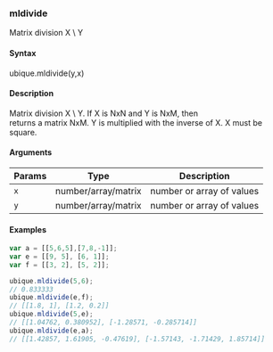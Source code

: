 ### mldivide

Matrix division X \ Y


#### Syntax

ubique.mldivide(y,x)


#### Description

Matrix division X \ Y. If X is NxN and Y is NxM, then  
returns a matrix NxM. Y is multiplied with the inverse of X. X must be square.  



#### Arguments

|Params|Type|Description
|---------|----|-----------
|`x` | number/array/matrix | number or array of values
|`y` | number/array/matrix | number or array of values


#### Examples

```js
var a = [[5,6,5],[7,8,-1]];
var e = [[9, 5], [6, 1]];
var f = [[3, 2], [5, 2]];

ubique.mldivide(5,6);
// 0.833333
ubique.mldivide(e,f);
// [[1.8, 1], [1.2, 0.2]]
ubique.mldivide(5,e);
// [[1.04762, 0.380952], [-1.28571, -0.285714]]
ubique.mldivide(e,a);
// [[1.42857, 1.61905, -0.47619], [-1.57143, -1.71429, 1.85714]]
```

